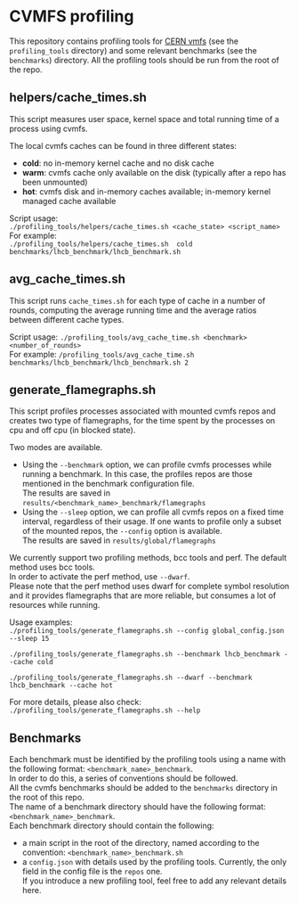 # CVMFS profiling
This repository contains profiling tools for [CERN vmfs](https://github.com/cvmfs/cvmfs.git)
(see the `profiling_tools` directory) and some relevant benchmarks (see the `benchmarks`) directory.
All the profiling tools should be run from the root of the repo.

## helpers/cache_times.sh ##
This script measures user space, kernel space and total running time of a process
using cvmfs.

The local cvmfs caches can be found in three different states:
- **cold**: no in-memory kernel cache and no disk cache
- **warm**: cvmfs cache only available on the disk (typically after a repo has been
            unmounted)
- **hot**: cvmfs disk and in-memory caches available; in-memory kernel managed cache available

Script usage:  
`./profiling_tools/helpers/cache_times.sh <cache_state> <script_name>`  
For example:  
`./profiling_tools/helpers/cache_times.sh  cold benchmarks/lhcb_benchmark/lhcb_benchmark.sh`

## avg_cache_times.sh ##
This script runs `cache_times.sh` for each type of cache in a number of rounds, computing the average
running time and the average ratios between different cache types.

Script usage:
`./profiling_tools/avg_cache_time.sh <benchmark> <number_of_rounds>`  
For example:
`/profiling_tools/avg_cache_time.sh benchmarks/lhcb_benchmark/lhcb_benchmark.sh 2`

## generate_flamegraphs.sh ##
This script profiles processes associated with mounted cvmfs repos and creates
two type of flamegraphs, for the time spent by the processes on cpu and off cpu
(in blocked state).

Two modes are available.  
- Using the `--benchmark` option, we can profile cvmfs processes while running a benchmark.
In this case, the profiles repos are those mentioned in the benchmark configuration file.  
The results are saved in `results/<benchmark_name>_benchmark/flamegraphs`
- Using the `--sleep` option, we can profile all cvmfs repos on a fixed time interval,
regardless of their usage. If one wants to profile only a subset of the mounted repos,
the `--config` option is available.  
The results are saved in `results/global/flamegraphs`

We currently support two profiling methods, bcc tools and perf. The default
method uses bcc tools.  
In order to activate the perf method, use `--dwarf`.  
Please note that the perf method uses dwarf for complete symbol resolution and
it provides flamegraphs that are more reliable, but consumes a lot of resources
while running.

Usage examples:  
`./profiling_tools/generate_flamegraphs.sh --config global_config.json --sleep 15`

`./profiling_tools/generate_flamegraphs.sh --benchmark lhcb_benchmark --cache cold`

`./profiling_tools/generate_flamegraphs.sh --dwarf --benchmark lhcb_benchmark --cache hot`

For more details, please also check:  
`./profiling_tools/generate_flamegraphs.sh --help`

## Benchmarks ##
Each benchmark must be identified by the profiling tools using a name with the following format: `<benchmark_name>_benchmark`.  
In order to do this, a series of conventions should be followed.  
All the cvmfs benchmarks should be added to the `benchmarks` directory in the root of this repo.  
The name of a benchmark directory should have the following format: `<benchmark_name>_benchmark`.  
Each benchmark directory should contain the following:
- a main script in the root of the directory, named according to the convention: `<benchmark_name>_benchmark.sh`
- a `config.json` with details used by the profiling tools. Currently, the only field
in the config file is the `repos` one.  
If you introduce a new profiling tool, feel free to add any relevant details here.
